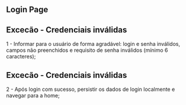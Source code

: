 ## Login Page

## Excecão - Credenciais inválidas
1 - Informar para o usuário de forma agradável: login e senha inválidos, campos não preenchidos e requisito de senha inválidos (mínimo 6 caracteres);

## Excecão - Credenciais inválidas
2 - Após login com sucesso, persistir os dados de login localmente e navegar para a home;
